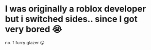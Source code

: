 # I was originally a roblox developer but i switched sides.. since I got very bored 😭

no. 1 furry glazer 😛
